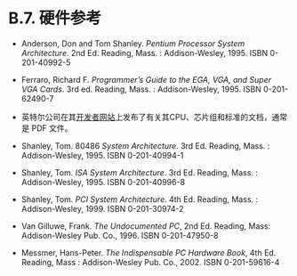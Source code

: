 # B.7. 硬件参考

- Anderson, Don and Tom Shanley. *Pentium Processor System Architecture*. 2nd Ed. Reading, Mass. : Addison-Wesley, 1995. ISBN 0-201-40992-5

- Ferraro, Richard F. *Programmer’s Guide to the EGA, VGA, and Super VGA Cards*. 3rd ed. Reading, Mass. : Addison-Wesley, 1995. ISBN 0-201-62490-7

- 英特尔公司在其[开发者网站](http://developer.intel.com/)上发布了有关其CPU、芯片组和标准的文档，通常是 PDF 文件。

- Shanley, Tom. 80486 *System Architecture*. 3rd Ed. Reading, Mass. : Addison-Wesley, 1995. ISBN 0-201-40994-1

- Shanley, Tom. *ISA System Architecture*. 3rd Ed. Reading, Mass. : Addison-Wesley, 1995. ISBN 0-201-40996-8

- Shanley, Tom. *PCI System Architecture*. 4th Ed. Reading, Mass. : Addison-Wesley, 1999. ISBN 0-201-30974-2

- Van Gilluwe, Frank. *The Undocumented PC*, 2nd Ed. Reading, Mass: Addison-Wesley Pub. Co., 1996. ISBN 0-201-47950-8

- Messmer, Hans-Peter. *The Indispensable PC Hardware Book*, 4th Ed. Reading, Mass : Addison-Wesley Pub. Co., 2002. ISBN 0-201-59616-4
